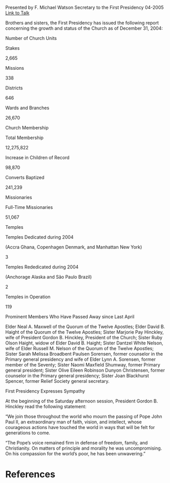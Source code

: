 Presented by F. Michael Watson
Secretary to the First Presidency
04-2005
[Link to Talk](https://www.churchofjesuschrist.org/study/general-conference/2005/04/statistical-report-2004?lang=eng)

Brothers and sisters, the First Presidency has issued the following report concerning the growth and status of the Church as of December 31, 2004:





Number of Church Units





Stakes



2,665



Missions



338



Districts



646



Wards and Branches



26,670









Church Membership





Total Membership



12,275,822



Increase in Children of Record



98,870



Converts Baptized



241,239









Missionaries





Full-Time Missionaries



51,067









Temples





Temples Dedicated during 2004

(Accra Ghana, Copenhagen Denmark, and Manhattan New York)



3



Temples Rededicated during 2004

(Anchorage Alaska and São Paulo Brazil)



2



Temples in Operation



119









Prominent Members Who Have Passed Away since Last April



Elder Neal A. Maxwell of the Quorum of the Twelve Apostles; Elder David B. Haight of the Quorum of the Twelve Apostles; Sister Marjorie Pay Hinckley, wife of President Gordon B. Hinckley, President of the Church; Sister Ruby Olson Haight, widow of Elder David B. Haight; Sister Dantzel White Nelson, wife of Elder Russell M. Nelson of the Quorum of the Twelve Apostles; Sister Sarah Melissa Broadbent Paulsen Sorensen, former counselor in the Primary general presidency and wife of Elder Lynn A. Sorensen, former member of the Seventy; Sister Naomi Maxfield Shumway, former Primary general president; Sister Olive Eileen Robinson Dunyon Christensen, former counselor in the Primary general presidency; Sister Joan Blackhurst Spencer, former Relief Society general secretary.







First Presidency Expresses Sympathy



At the beginning of the Saturday afternoon session, President Gordon B. Hinckley read the following statement:

“We join those throughout the world who mourn the passing of Pope John Paul II, an extraordinary man of faith, vision, and intellect, whose courageous actions have touched the world in ways that will be felt for generations to come.

“The Pope’s voice remained firm in defense of freedom, family, and Christianity. On matters of principle and morality he was uncompromising. On his compassion for the world’s poor, he has been unwavering.”

# References
